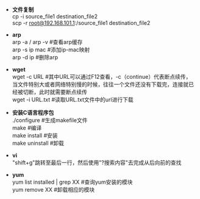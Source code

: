 + **文件复制**  
cp -i source_file1 destination_file2  
scp -r root@192.168.101.1:/source_file1 destination_file2  

+ **arp**  
arp -a / arp -v #查看arp缓存  
arp -s ip mac #添加ip-mac映射  
arp -d ip #删除arp  

+ **wget**  
wget -c URL #其中URL可以通过F12查看，-c（continue）代表断点续传，当文件特别大或者网络特别慢的时候，往往一个文件还没有下载完，连接就已经被切断，此时就需要断点续传  
wget -i URL.txt #读取URL.txt文件中的url进行下载  

+ **安装C语言程序包**  
./configure #生成makefile文件  
make #编译  
make install #安装  
make uninstall #卸载  

+ **vi**  
"shift+g"跳转至最后一行，然后使用"?搜索内容"去完成从后向前的查找  

+ **yum**  
yum list installed | grep XX #查询yum安装的模块  
yum remove XX #卸载相应的模块  
